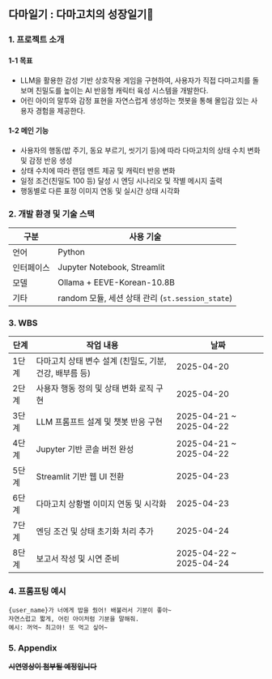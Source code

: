 ## 다마일기 : 다마고치의 성장일기🌱

### 1. 프로젝트 소개
#### 1-1 목표
- LLM을 활용한 감성 기반 상호작용 게임을 구현하여, 사용자가 직접 다마고치를 돌보며 친밀도를 높이는 AI 반응형 캐릭터 육성 시스템을 개발한다.
- 어린 아이의 말투와 감정 표현을 자연스럽게 생성하는 챗봇을 통해 몰입감 있는 사용자 경험을 제공한다.

#### 1-2 메인 기능
- 사용자의 행동(밥 주기, 동요 부르기, 씻기기 등)에 따라 다마고치의 상태 수치 변화 및 감정 반응 생성
- 상태 수치에 따라 랜덤 멘트 제공 및 캐릭터 반응 변화
- 일정 조건(친밀도 100 등) 달성 시 엔딩 시나리오 및 작별 메시지 출력
- 행동별로 다른 표정 이미지 연동 및 실시간 상태 시각화

### 2. 개발 환경 및 기술 스택

| 구분 | 사용 기술 |
|------|-----------|
| 언어 | Python |
| 인터페이스 | Jupyter Notebook, Streamlit |
| 모델 | Ollama + EEVE-Korean-10.8B |
| 기타 | random 모듈, 세션 상태 관리 (`st.session_state`) |


### 3. WBS
| 단계 | 작업 내용 | 날짜 |
|------|-----------|------|
| 1단계 | 다마고치 상태 변수 설계 (친밀도, 기분, 건강, 배부름 등) | 2025-04-20 |
| 2단계 | 사용자 행동 정의 및 상태 변화 로직 구현 | 2025-04-20|
| 3단계 | LLM 프롬프트 설계 및 챗봇 반응 구현 | 2025-04-21 ~  2025-04-22|
| 4단계 | Jupyter 기반 콘솔 버전 완성 | 2025-04-21 ~  2025-04-22|
| 5단계 | Streamlit 기반 웹 UI 전환 | 2025-04-23|
| 6단계 | 다마고치 상황별 이미지 연동 및 시각화 | 2025-04-23 |
| 7단계 | 엔딩 조건 및 상태 초기화 처리 추가 | 2025-04-24|
| 8단계 | 보고서 작성 및 시연 준비 | 2025-04-22 ~ 2025-04-24 |

### 4. 프롬프팅 예시
```
{user_name}가 너에게 밥을 줬어! 배불러서 기분이 좋아~
자연스럽고 짧게, 어린 아이처럼 기분을 말해줘.
예시: 꺼억~ 최고야! 또 먹고 싶어~
```
 
### 5. Appendix
<s>**시연영상이 첨부될 예정입니다**<s>
